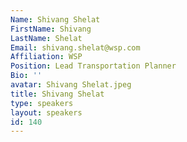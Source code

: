 ```yaml
---
Name: Shivang Shelat
FirstName: Shivang
LastName: Shelat
Email: shivang.shelat@wsp.com
Affiliation: WSP
Position: Lead Transportation Planner
Bio: ''
avatar: Shivang Shelat.jpeg
title: Shivang Shelat
type: speakers
layout: speakers
id: 140
---
```

